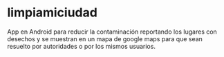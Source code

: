 # limpiamiciudad
App en Android para reducir la contaminación reportando los lugares con desechos y se muestran en un mapa de google maps para que sean resuelto por autoridades o por los mismos usuarios.
